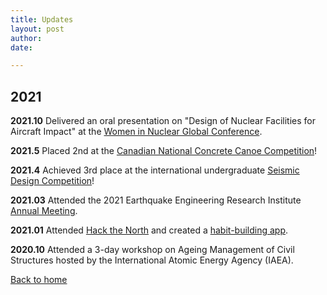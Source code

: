 ```yaml
---
title: Updates
layout: post
author: 
date: 

---
```


[comment]: <> (Check http://127.0.0.1:4000/news.html local updates)

## 2021

**2021.10** Delivered an oral presentation on "Design of Nuclear Facilities for Aircraft Impact" at the <a href="https://win-global.org/activities/annual">Women in Nuclear Global Conference</a>.

**2021.5** Placed 2nd at the <a href="https://www.cscecompetitions.ca/en/home/cnccc/">Canadian National Concrete Canoe Competition</a>!

**2021.4** Achieved 3rd place at the international undergraduate <a href="https://slc.eeri.org/2021-sdc/">Seismic Design Competition</a>!

**2021.03** Attended the 2021 Earthquake Engineering Research Institute <a href="https://matchboxvirtual.com/eeri-annual-meeting-2021/">Annual Meeting</a>.

**2021.01** Attended <a href="https://hackthenorth.com/">Hack the North</a> and created a <a href="https://devpost.com/software/treecosystem">habit-building app</a>.

**2020.10** Attended a 3-day workshop on Ageing Management of Civil Structures hosted by the International Atomic Energy Agency (IAEA).

[Back to home](/)